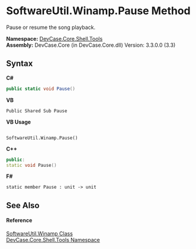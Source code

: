 # SoftwareUtil.Winamp.Pause Method 
 

Pause or resume the song playback.

**Namespace:**&nbsp;<a href="N_DevCase_Core_Shell_Tools">DevCase.Core.Shell.Tools</a><br />**Assembly:**&nbsp;DevCase.Core (in DevCase.Core.dll) Version: 3.3.0.0 (3.3)

## Syntax

**C#**<br />
``` C#
public static void Pause()
```

**VB**<br />
``` VB
Public Shared Sub Pause
```

**VB Usage**<br />
``` VB Usage

SoftwareUtil.Winamp.Pause()
```

**C++**<br />
``` C++
public:
static void Pause()
```

**F#**<br />
``` F#
static member Pause : unit -> unit 

```


## See Also


#### Reference
<a href="T_DevCase_Core_Shell_Tools_SoftwareUtil_Winamp">SoftwareUtil.Winamp Class</a><br /><a href="N_DevCase_Core_Shell_Tools">DevCase.Core.Shell.Tools Namespace</a><br />